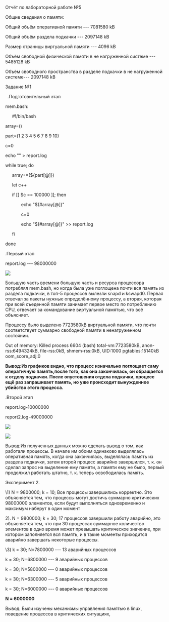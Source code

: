 ﻿Отчёт по лабораторной работе №5

Общие сведения о памяти:

Общий объём оперативной памяти --- 7081580 kB

Общий объём раздела подкачки --- 2097148 kB

Размер страницы виртуальной памяти --- 4096 kB

Объём свободной физической памяти в не нагруженной системе --- 5485128  kB

Объём свободного пространства в разделе подкачки в не нагруженной системе--- 2097148 kB

Задание №1

` `.Подготовительный этап

mem.bash:

`   `#!/bin/bash

array=()

part=(1 2 3 4 5 6 7 8 9 10)

c=0

echo "" > report.log

while true; do

`	`array+=(${part[@]})

`	`let c++

`	`if [[ $c == 100000 ]]; then

`		`echo "${#array[@]}"

`		`c=0

`		`echo "${#array[@]}" >> report.log

`	`fi

done

.Первый этап

report.log --- 98000000


![](отчёт.001.png)

Большую часть времени большую часть и ресурса процессора потреблял mem.bash, но когда была уже поглощена почти вся память из раздела подкачки, в топ-5 процессов вылезли snapd и kswapd0. Первая отвечал за пакеты нужные определённому процессу, а вторая, которая при всей съеденной памяти занимает первое место по потреблению СРU, отвечает за командование виртуальной памятью, что всё объясняет.

Процессу было выделено 7723580kB виртуальной памяти, что почти соответствует суммарно свободной памяти в ненагруженном состоянии.

Out of memory: Killed process 6604 (bash) total-vm:7723580kB, anon-rss:6494324kB, file-rss:0kB, shmem-rss:0kB, UID:1000 pgtables:15140kB oom\_score\_adj:0

**Вывод:Из графиков видно, что процесс изначально поглощает саму оператичную память,после того, как она закончилась, он обращается к отделу подкачки. После опустошения отдела подкачки, процесс ещё раз запрашивает память, но уже происходит вынужденное убийство этого процесса.**

.Второй этап

report.log-10000000

report2.log-49000000

![](отчёт.002.png)



![](отчёт.003.png)

Вывод:Из полученных данных можно сделать вывод о том, как работали процессы. В начале им обоим одинаково выделялась оперативная память, когда она закончилась, выделялась память из раздела подкачки, затем второй процесс аварийно завершился, т. к. он сделал запрос на выделение ему памяти, а памяти ему не было, первый продолжил работать штатно, т. к. теперь освободилась память.


Эксперимент 2.

\1) N = 9800000; k = 10; Все процессы завершились корректно. Это объясняется тем, что процессы могут достичь суммарно критических 98000000 элементов, если будут выполняться одновременно и максимум наберут в один момент

2). N = 9800000; k = 30; 17 процессов завершили работу аварийно, это объясняется тем, что при 30 процессах суммарное количество элементов в одно время может превышать критическое значение, при котором заполняется вся память, и в такие моменты приходится аварийно завершать некоторые процессы.

\3) k = 30; N=7800000 --- 13 аварийных процессов

k = 30; N=6800000 --- 9 аварийных процессов

k = 30; N=5800000 --- 0 аварийных процессов

k = 30; N=6300000 --- 5 аварийных процессов

k = 30; N=6000000 --- 0 аварийных процессов

**N = 6000000**

Вывод: Были изучены механизмы управления памятью в linux, поведение процессов в критических ситуациях,






